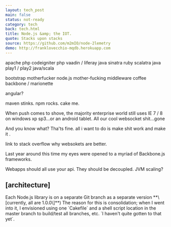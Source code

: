 ```yaml
---
layout: tech_post
main: false
status: not-ready
category: tech
back: tech.html
title: Node.js &amp; the IOT.
quote: Stacks upon stacks
source: https://github.com/m2mIO/node-2lemetry
demo: http://franklovecchio-mqdb.herokuapp.com
---
```




apache php
codeigniter php
vaadin / liferay java
sinatra ruby
scalatra java
play1 / play2 java/scala

bootstrap motherfucker
node.js
mother-fucking middleware
coffee
backbone / marionette

angular?

maven stinks. npm rocks. cake me.

When push comes to shove, the majority enterprise world still uses IE 7 / 8 on windows xp sp3...or an android tablet. All our cool websocket shit...gone

And you know what? Tha'ts fine. all i want to do is make shit work and make it .

link to stack overflow why websokets are better.

Last year around this time my eyes were opened to a myriad of Backbone.js frameworks.

Webapps should all use your api. They should be decoupled. JVM scaling?


<h2>[architecture]</h2>
Each Node.js library is on a separate Git branch as a separate version **\[currently, all are 1.0.0\]**) The reason for this is consolidation; when I went into it, I envisioned using one `Cakefile` and a shell script location in the master branch to build/test all branches, etc. `I haven't quite gotten to that yet`. 

